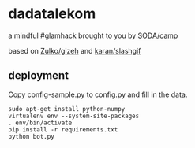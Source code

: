 # dadatalekom
a mindful #glamhack brought to you by [SODA/camp](http://soda.camp)

based on [Zulko/gizeh](https://github.com/Zulko/gizeh/) and [karan/slashgif](https://github.com/karan/slashgif/)

## deployment

Copy config-sample.py to config.py and fill in the data.

```
sudo apt-get install python-numpy
virtualenv env --system-site-packages
. env/bin/activate
pip install -r requirements.txt
python bot.py
```
